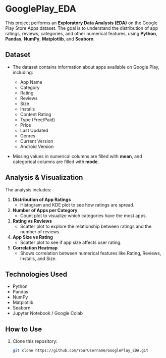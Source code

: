 
# GooglePlay_EDA

This project performs an **Exploratory Data Analysis (EDA)** on the Google Play Store Apps dataset. The goal is to understand the distribution of app ratings, reviews, categories, and other numerical features, using **Python**, **Pandas**, **NumPy**, **Matplotlib**, and **Seaborn**.

## Dataset

- The dataset contains information about apps available on Google Play, including:
  - App Name
  - Category
  - Rating
  - Reviews
  - Size
  - Installs
  - Content Rating
  - Type (Free/Paid)
  - Price
  - Last Updated
  - Genres
  - Current Version
  - Android Version

- Missing values in numerical columns are filled with **mean**, and categorical columns are filled with **mode**.

## Analysis & Visualization

The analysis includes:

1. **Distribution of App Ratings**  
   - Histogram and KDE plot to see how ratings are spread.
2. **Number of Apps per Category**  
   - Count plot to visualize which categories have the most apps.
3. **Rating vs Reviews**  
   - Scatter plot to explore the relationship between ratings and the number of reviews.
4. **App Size vs Rating**  
   - Scatter plot to see if app size affects user rating.
5. **Correlation Heatmap**  
   - Shows correlation between numerical features like Rating, Reviews, Installs, and Size.

## Technologies Used

- Python
- Pandas
- NumPy
- Matplotlib
- Seaborn
- Jupyter Notebook / Google Colab

## How to Use

1. Clone this repository:  
   ```bash
   git clone https://github.com/YourUsername/GooglePlay_EDA.git
